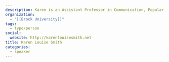 ```yaml
---
description: Karen is an Assistant Professor in Communication, Popular Culture & Film at Brock University. Her research explores values such as openness and participation in our digital lives.
organization:
  - "[[Brock University]]"
tags:
  - type/person
social:
  website: http://karenlouisesmith.net
title: Karen Louise Smith
categories:
  - speaker
---
```

